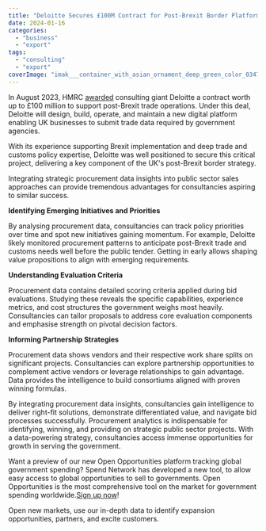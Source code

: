 ```yaml
---
title: "Deloitte Secures £100M Contract for Post-Brexit Border Platform"
date: 2024-01-16
categories: 
  - "business"
  - "export"
tags: 
  - "consulting"
  - "export"
coverImage: "imak___container_with_asian_ornament_deep_green_color_034737_th_fd37a4f0-4e60-45a4-8acb-776a1f566649.png"
---
```


In August 2023, HMRC [awarded](https://www.contractsfinder.service.gov.uk/notice/da844e84-d4b4-46fa-8f40-df5a87866626?origin=SearchResults&p=1) consulting giant Deloitte a contract worth up to £100 million to support post-Brexit trade operations. Under this deal, Deloitte will design, build, operate, and maintain a new digital platform enabling UK businesses to submit trade data required by government agencies.

With its experience supporting Brexit implementation and deep trade and customs policy expertise, Deloitte was well positioned to secure this critical project, delivering a key component of the UK's post-Brexit border strategy.

Integrating strategic procurement data insights into public sector sales approaches can provide tremendous advantages for consultancies aspiring to similar success.

**Identifying Emerging Initiatives and Priorities**

By analysing procurement data, consultancies can track policy priorities over time and spot new initiatives gaining momentum. For example, Deloitte likely monitored procurement patterns to anticipate post-Brexit trade and customs needs well before the public tender. Getting in early allows shaping value propositions to align with emerging requirements.

**Understanding Evaluation Criteria**

Procurement data contains detailed scoring criteria applied during bid evaluations. Studying these reveals the specific capabilities, experience metrics, and cost structures the government weighs most heavily. Consultancies can tailor proposals to address core evaluation components and emphasise strength on pivotal decision factors.

**Informing Partnership Strategies**

Procurement data shows vendors and their respective work share splits on significant projects. Consultancies can explore partnership opportunities to complement active vendors or leverage relationships to gain advantage. Data provides the intelligence to build consortiums aligned with proven winning formulas.

By integrating procurement data insights, consultancies gain intelligence to deliver right-fit solutions, demonstrate differentiated value, and navigate bid processes successfully. Procurement analytics is indispensable for identifying, winning, and providing on strategic public sector projects. With a data-powering strategy, consultancies access immense opportunities for growth in serving the government.

Want a preview of our new Open Opportunities platform tracking global government spending? Spend Network has developed a new tool, to allow easy access to global opportunities to sell to governments. Open Opportunities is the most comprehensive tool on the market for government spending worldwide.[Sign up now](https://www.openopportunities.co/early-access/)!

Open new markets, use our in-depth data to identify expansion opportunities, partners, and excite customers.
